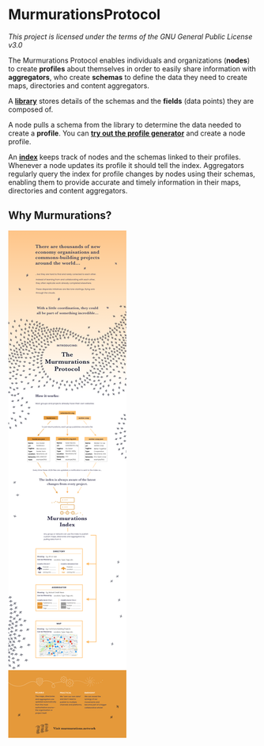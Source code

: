 # MurmurationsProtocol

_This project is licensed under the terms of the GNU General Public License v3.0_

The Murmurations Protocol enables individuals and organizations (**nodes**) to create **profiles** about themselves in order to easily share information with **aggregators**, who create **schemas** to define the data they need to create maps, directories and content aggregators.

A [**library**](https://github.com/MurmurationsNetwork/MurmurationsLibrary) stores details of the schemas and the **fields** (data points) they are composed of.

A node pulls a schema from the library to determine the data needed to create a **profile**. You can [**try out the profile generator**](https://test-mpg.murmurations.network) and create a node profile.

An [**index**](https://github.com/MurmurationsNetwork/MurmurationsServices) keeps track of nodes and the schemas linked to their profiles. Whenever a node updates its profile it should tell the index. Aggregators regularly query the index for profile changes by nodes using their schemas, enabling them to provide accurate and timely information in their maps, directories and content aggregators.

## Why Murmurations?

![Murmurations Overview Infographic](murmurations_overview.png)
